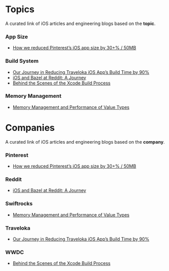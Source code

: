# Topics
A curated link of iOS articles and engineering blogs based on the **topic**.

### App Size
- [How we reduced Pinterest’s iOS app size by 30+% / 50MB](https://medium.com/pinterest-engineering/how-we-reduced-pinterests-ios-app-size-by-30-50mb-68d7f8425882)

### Build System
- [Our Journey in Reducing Traveloka iOS App’s Build Time by 90%](
https://medium.com/traveloka-engineering/our-journey-in-reducing-traveloka-ios-apps-build-time-by-90-3f875ff9a9b7)
- [iOS and Bazel at Reddit: A Journey](
https://www.reddit.com/r/RedditEng/comments/syz5dw/ios_and_bazel_at_reddit_a_journey/)
- [Behind the Scenes of the Xcode Build Process](
https://developer.apple.com/videos/play/wwdc2018/415/)

### Memory Management
- [Memory Management and Performance of Value Types](https://swiftrocks.com/memory-management-and-performance-of-value-types)

# Companies
A curated link of iOS articles and engineering blogs based on the **company**.

### Pinterest
- [How we reduced Pinterest’s iOS app size by 30+% / 50MB](https://medium.com/pinterest-engineering/how-we-reduced-pinterests-ios-app-size-by-30-50mb-68d7f8425882)

### Reddit
- [iOS and Bazel at Reddit: A Journey](
https://www.reddit.com/r/RedditEng/comments/syz5dw/ios_and_bazel_at_reddit_a_journey/)

### Swiftrocks
- [Memory Management and Performance of Value Types](https://swiftrocks.com/memory-management-and-performance-of-value-types)

### Traveloka
- [Our Journey in Reducing Traveloka iOS App’s Build Time by 90%](
https://medium.com/traveloka-engineering/our-journey-in-reducing-traveloka-ios-apps-build-time-by-90-3f875ff9a9b7)

### WWDC
- [Behind the Scenes of the Xcode Build Process](
https://developer.apple.com/videos/play/wwdc2018/415/)
